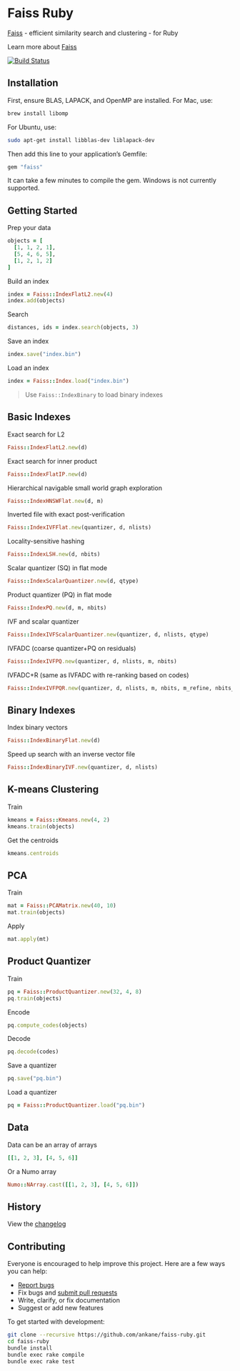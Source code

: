 # Faiss Ruby

[Faiss](https://github.com/facebookresearch/faiss) - efficient similarity search and clustering - for Ruby

Learn more about [Faiss](https://engineering.fb.com/data-infrastructure/faiss-a-library-for-efficient-similarity-search/)

[![Build Status](https://github.com/ankane/faiss-ruby/actions/workflows/build.yml/badge.svg)](https://github.com/ankane/faiss-ruby/actions)

## Installation

First, ensure BLAS, LAPACK, and OpenMP are installed. For Mac, use:

```sh
brew install libomp
```

For Ubuntu, use:

```sh
sudo apt-get install libblas-dev liblapack-dev
```

Then add this line to your application’s Gemfile:

```ruby
gem "faiss"
```

It can take a few minutes to compile the gem. Windows is not currently supported.

## Getting Started

Prep your data

```ruby
objects = [
  [1, 1, 2, 1],
  [5, 4, 6, 5],
  [1, 2, 1, 2]
]
```

Build an index

```ruby
index = Faiss::IndexFlatL2.new(4)
index.add(objects)
```

Search

```ruby
distances, ids = index.search(objects, 3)
```

Save an index

```ruby
index.save("index.bin")
```

Load an index

```ruby
index = Faiss::Index.load("index.bin")
```

> Use `Faiss::IndexBinary` to load binary indexes

## Basic Indexes

Exact search for L2

```ruby
Faiss::IndexFlatL2.new(d)
```

Exact search for inner product

```ruby
Faiss::IndexFlatIP.new(d)
```

Hierarchical navigable small world graph exploration

```ruby
Faiss::IndexHNSWFlat.new(d, m)
```

Inverted file with exact post-verification

```ruby
Faiss::IndexIVFFlat.new(quantizer, d, nlists)
```

Locality-sensitive hashing

```ruby
Faiss::IndexLSH.new(d, nbits)
```

Scalar quantizer (SQ) in flat mode

```ruby
Faiss::IndexScalarQuantizer.new(d, qtype)
```

Product quantizer (PQ) in flat mode

```ruby
Faiss::IndexPQ.new(d, m, nbits)
```

IVF and scalar quantizer

```ruby
Faiss::IndexIVFScalarQuantizer.new(quantizer, d, nlists, qtype)
```

IVFADC (coarse quantizer+PQ on residuals)

```ruby
Faiss::IndexIVFPQ.new(quantizer, d, nlists, m, nbits)
```

IVFADC+R (same as IVFADC with re-ranking based on codes)

```ruby
Faiss::IndexIVFPQR.new(quantizer, d, nlists, m, nbits, m_refine, nbits_refine)
```

## Binary Indexes

Index binary vectors

```ruby
Faiss::IndexBinaryFlat.new(d)
```

Speed up search with an inverse vector file

```ruby
Faiss::IndexBinaryIVF.new(quantizer, d, nlists)
```

## K-means Clustering

Train

```ruby
kmeans = Faiss::Kmeans.new(4, 2)
kmeans.train(objects)
```

Get the centroids

```ruby
kmeans.centroids
```

## PCA

Train

```ruby
mat = Faiss::PCAMatrix.new(40, 10)
mat.train(objects)
```

Apply

```ruby
mat.apply(mt)
```

## Product Quantizer

Train

```ruby
pq = Faiss::ProductQuantizer.new(32, 4, 8)
pq.train(objects)
```

Encode

```ruby
pq.compute_codes(objects)
```

Decode

```ruby
pq.decode(codes)
```

Save a quantizer

```ruby
pq.save("pq.bin")
```

Load a quantizer

```ruby
pq = Faiss::ProductQuantizer.load("pq.bin")
```

## Data

Data can be an array of arrays

```ruby
[[1, 2, 3], [4, 5, 6]]
```

Or a Numo array

```ruby
Numo::NArray.cast([[1, 2, 3], [4, 5, 6]])
```

## History

View the [changelog](CHANGELOG.md)

## Contributing

Everyone is encouraged to help improve this project. Here are a few ways you can help:

- [Report bugs](https://github.com/ankane/faiss-ruby/issues)
- Fix bugs and [submit pull requests](https://github.com/ankane/faiss-ruby/pulls)
- Write, clarify, or fix documentation
- Suggest or add new features

To get started with development:

```sh
git clone --recursive https://github.com/ankane/faiss-ruby.git
cd faiss-ruby
bundle install
bundle exec rake compile
bundle exec rake test
```
